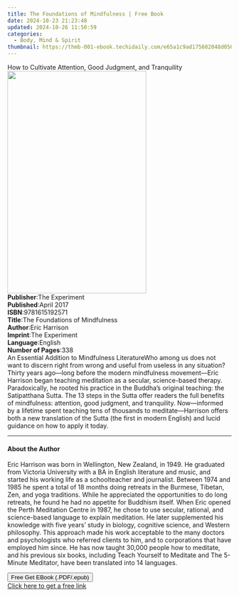 ```yaml
---
title: The Foundations of Mindfulness | Free Book
date: 2024-10-23 21:23:48
updated: 2024-10-26 11:50:59
categories:
  - Body, Mind & Spirit
thumbnail: https://thmb-001-ebook.techidaily.com/e65a1c9ad175682048d05016854487840795d90d7fa0318180695f065ccb80be.jpg
---
```

<main id="book-container">
  <div class="flex flex-col">
    <div class="book-brief flex-1 py-6 px-4 sm:p-6 md:py-10 md:px-8">
      <!-- brief-->
      <div class="book-brief-main">
        How to Cultivate Attention, Good Judgment, and Tranquility
      </div>
    </div>
    <div
      class="book-meta-info flex-1 grid gap-4 col-start-1 col-end-3 row-start-1 sm:mb-6 sm:grid-cols-4 lg:gap-6 lg:col-start-2 lg:row-end-6 lg:row-span-6 lg:mb-0"
    >
      <div
        class="book-meta-info-left place-content-center mt-4 p-4 text-sm leading-6 col-start-2 col-span-2 dark:text-slate-400"
      >
        <img
          class="w-full h-500 object-cover rounded-lg sm:h-255 sm:col-span-2 lg:col-span-full"
          src="https://img-001-ebook.techidaily.com/144ab9aa413f851c63d5f5a76dcb3eb4b54a5e614a0a8ffefb2f3e521d9496bb.jpg"
          alt=""
          width="312"
          height="500"
        />
      </div>
      <div
        class="book-meta-info-right mt-2 col-start-1 row-start-2 col-span-3 self-center"
      >
        <!-- meta data  -->
        <div class="flex flex-col px-4 md:px-8">
          <div class="flex-1">
            <strong>Publisher</strong>:<span class="px-2">The Experiment</span>
          </div>
          <div class="flex-1">
            <strong>Published</strong>:<span class="px-2">April 2017</span>
          </div>
          <div class="flex-1">
            <strong>ISBN</strong>:<span class="px-2">9781615192571</span>
          </div>
          <div class="flex-1">
            <strong>Title</strong>:<span class="px-2"
              >The Foundations of Mindfulness</span
            >
          </div>
          <div class="flex-1">
            <strong>Author</strong>:<span class="px-2">Eric Harrison</span>
          </div>
          <div class="flex-1">
            <strong>Imprint</strong>:<span class="px-2">The Experiment</span>
          </div>
          <div class="flex-1">
            <strong>Language</strong>:<span class="px-2">English</span>
          </div>
          <div class="flex-1">
            <strong>Number of Pages</strong>:<span class="px-2">338</span>
          </div>
        </div>
      </div>
    </div>
    <div class="book-description flex-1 py-6 px-4 sm:p-6 md:py-10 md:px-8">
      <div class="book-description-main">
        <div accordion-content="" id="description">
          An Essential Addition to Mindfulness LiteratureWho among us does not
          want to discern right from wrong and useful from useless in any
          situation? Thirty years ago—long before the modern mindfulness
          movement—Eric Harrison began teaching meditation as a secular,
          science-based therapy. Paradoxically, he rooted his practice in the
          Buddha’s original teaching: the Satipatthana Sutta. The 13 steps in
          the Sutta offer readers the full benefits of mindfulness: attention,
          good judgment, and tranquility. Now—informed by a lifetime spent
          teaching tens of thousands to meditate—Harrison offers both a new
          translation of the Sutta (the first in modern English) and lucid
          guidance on how to apply it today.
        </div>
      </div>
    </div>
    <div class="book-excerpts flex-1 py-6 px-4 sm:p-6 md:py-10 md:px-8">
      <!-- excerpts-->
      <div class="book-excerpts-main">
        <hr />
        <h4 class="placeholder placeholder-heading">
          <span>About the Author</span>
        </h4>
        <p>
          Eric Harrison was born in Wellington, New Zealand, in 1949. He
          graduated from Victoria University with a BA in English literature and
          music, and started his working life as a schoolteacher and journalist.
          Between 1974 and 1985 he spent a total of 18 months doing retreats in
          the Burmese, Tibetan, Zen, and yoga traditions. While he appreciated
          the opportunities to do long retreats, he found he had no appetite for
          Buddhism itself. When Eric opened the Perth Meditation Centre in 1987,
          he chose to use secular, rational, and science-based language to
          explain meditation. He later supplemented his knowledge with five
          years’ study in biology, cognitive science, and Western philosophy.
          This approach made his work acceptable to the many doctors and
          psychologists who referred clients to him, and to corporations that
          have employed him since. He has now taught 30,000 people how to
          meditate, and his previous six books, including Teach Yourself to
          Meditate and The 5-Minute Meditator, have been translated into 14
          languages.
        </p>
      </div>
    </div>
    <div
      class="book-about-author flex-1 py-6 px-4 sm:p-6 md:py-10 md:px-8"
    ></div>
    <div class="book-free-get flex-1 py-6 px-4 sm:p-6 md:py-10 md:px-8">
      <button
        id="btn-free-get"
        class="bg-blue-500 hover:bg-blue-700 text-white font-bold py-2 px-4 rounded"
      >
        Free Get EBook (.PDF/.epub)
      </button>
      <div id="countdown-display" class="px-2 text-lg mt-2"></div>
      <a
        id="free-link"
        class="hidden bg-blue-500 hover:bg-blue-700 text-white font-bold py-2 px-4 rounded"
        href="https://www.ebooks.com/en-us/book/211099474/the-foundations-of-mindfulness/eric-harrison/"
        target="_blank"
        >Click here to get a free link</a
      >
    </div>
    <script>
      let countdownTime = 0;
      let countdownInterval = null;
      document
        .getElementById('btn-free-get')
        .addEventListener('click', startCountdown);
      function startCountdown() {
        countdownTime = new Date().getTime() + 60000 * 3;
        countdownInterval = setInterval(updateCountdown, 1000);
        document.getElementById('btn-free-get').disabled = true;
        document
          .getElementById('btn-free-get')
          .classList.add('bg-gray-500', 'cursor-not-allowed');
      }
      function updateCountdown() {
        let currentTime = new Date().getTime();
        let timeLeft = countdownTime - currentTime;
        let secondsLeft = Math.floor(timeLeft / 1000);
        document.getElementById('countdown-display').innerHTML =
          `Remaining time: ${secondsLeft} seconds.`;
        if (secondsLeft <= 0) {
          clearInterval(countdownInterval);
          document.getElementById('btn-free-get').classList.add('hidden');
          document.getElementById('free-link').classList.remove('hidden');
          document.getElementById('countdown-display').innerHTML = '';
        }
      }
    </script>
  </div>
</main>

